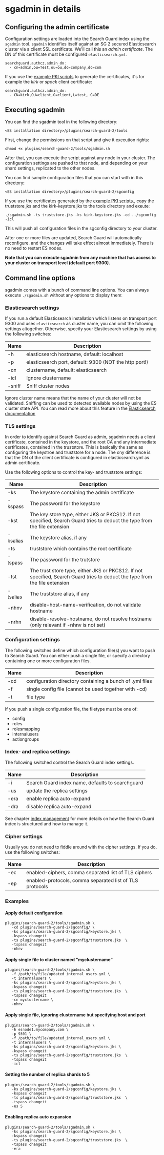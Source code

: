 # sgadmin in details

## Configuring the admin certificate

Configuration settings are loaded into the Search Guard index using the `sgadmin` tool. `sgadmin` identifies itself against an SG 2 secured Elasticsearch cluster via a client SSL certificate. We'll call this an *admin certificate*. The DN of this certificate must be configured ``elasticsearch.yml``. 

```
searchguard.authcz.admin_dn:
  - cn=admin,ou=Test,ou=ou,dc=company,dc=com
```

If you use the [example PKI scripts](https://github.com/floragunncom/search-guard-ssl/tree/master/example-pki-scripts) to generate the certificates, it's for example the _kirk_ or _spock_ client certificate:

```
searchguard.authcz.admin_dn:
  - CN=kirk,OU=client,O=client,L=test, C=DE
```

## Executing sgadmin  

You can find the sgadmin tool in the following directory:

```
<ES installation directory>/plugins/search-guard-2/tools
```

First, change the permissions on that script and give it execution rights:

```
chmod +x plugins/search-guard-2/tools/sgadmin.sh
```

After that, you can execute the script against any node in your cluster. The configuration settings are pushed to that node, and depending on your shard settings, replicated to the other nodes.

You can find sample configuration files that you can start with in this directory:

```
<ES installation directory>/plugins/search-guard-2/sgconfig
```

If you use the certificates generated by the [example PKI scripts](https://github.com/floragunncom/search-guard-ssl/tree/master/example-pki-scripts)., copy the truststore.jks and the kirk-keystore.jks to the tools directory and exeute:

```
./sgadmin.sh -ts truststore.jks -ks kirk-keystore.jks -cd ../sgconfig -icl
```
This will push all configuration files in the sgconfig directory to your cluster.

After one or more files are updated, Search Guard will automatically reconfigure. and the changes will take effect almost immediately. There is no need to restart ES nodes.

**Note that you can execute sgadmin from any machine that has access to your cluster on transport level (default port 9300).** 

## Command line options

sgadmin comes with a bunch of command line options. You can always execute `./sgadmin.sh` without any options to display them:

### Elasticsearch settings

If you run a default Elasticsearch installation which listens on transport port 9300 and uses `elasticsearch` as cluster name, you can omit the following settings altogether. Otherwise, specify your Elasticsearch settings by using the following switches:

| Name  | Description  |
|---|---|
| -h  |  elasticsearch hostname, default: localhost |
|  -p |  elasticsearch port, default: 9300 (NOT the http port!) |
| -cn  | clustername, default: elasticsearch  |
| -icl  | Ignore clustername  |
| -sniff  | Sniff cluster nodes  |

Ignore cluster name means that the name of your cluster will not be validated. Sniffing can be used to detected available nodes by using the ES cluster state API. You can read more about this feature in the [Elasticsearch documentation](https://www.elastic.co/guide/en/elasticsearch/client/java-api/current/transport-client.html)

### TLS settings

In order to identify against Search Guard as admin, sgadmin needs a client certificate, contained in the keystore, and the root CA and any intermediate certificates, contained in the truststore. This is basically the same as configuring the keystroe and truststore for a node. The ony difference is that the DN of the client certificate is configured in elasticsearch.yml as admin certificate.

Use the following options to control the key- and truststore settings:

| Name  | Description  |
|---|---|
| -ks  |  The keystore containing the admin certificate |
|  -kspass |  The password for the keystore |
| -kst  | The key store type, either JKS or PKCS12. If not specified, Search Guard tries to deduct the type from the file extension |
| -ksalias  |The keystore alias, if any   |
| -ts  |  truststore which contains the root certificate  |
|  -tspass |  The password for the trutstore |
| -tst  | The trust store type, either JKS or PKCS12. If not specified, Search Guard tries to deduct the type from the file extension  |
| -tsalias  | The truststore alias, if any |
| -nhnv  | disable-host-name-verification, do not validate hostname |
| -nrhn  | disable-resolve-hostname, do not resolve hostname (only relevant if -nhnv is not set)|


### Configuration settings

The following switches define which configuration file(s) you want to push to Search Guard. You can either push a single file, or specify a directory containing one or more configuration files.

| Name  | Description  |
|---|---|
| -cd  |  configuration directory containing a bunch of .yml files |
| -f  |  single config file (cannot be used together with -cd)  |
| -t  |  file type |

If you push a single configuration file, the filetype must be one of:

* config
* roles
* rolesmapping
* internalusers
* actiongroups

### Index- and replica settings

The following switched control the Search Guard index settings.

| Name  | Description  |
|---|---|
| -i  |  Search Guard index name, defaults to searchguard |
| -us  | update the replica settings  |
| -era  |  enable replica auto-expand |
| -dra  |  disable replica auto-expand |

See chapter [index management](sgindex.md) for more details on how the Search Guard index is structured and how to manage it.

### Cipher settings

Usually you do not need to fiddle around with the cipher settings. If you do, use the following switches:

| Name  | Description  |
|---|---|
| -ec  |  enabled-ciphers, comma separated list of TLS ciphers |
| -ep  | enabled-protocols, comma separated list of TLS protocols  |

### Examples

#### Apply default configuration
```
plugins/search-guard-2/tools/sgadmin.sh \
   -cd plugins/search-guard-2/sgconfig/ \
   -ks plugins/search-guard-2/sgconfig/keystore.jks \
   -kspass changeit
   -ts plugins/search-guard-2/sgconfig/truststore.jks  \
   -tspass changeit
   -nhnv
```

#### Apply single file to cluster named "myclustername"
```
plugins/search-guard-2/tools/sgadmin.sh \
   -f /path/to/file/updated_internal_users.yml \
   -t internalusers \
   -ks plugins/search-guard-2/sgconfig/keystore.jks \
   -kspass changeit
   -ts plugins/search-guard-2/sgconfig/truststore.jks  \
   -tspass changeit
   -cn myclustername \
   -nhnv
```

#### Apply single file, ignoring clustername but specifying host and port
```
plugins/search-guard-2/tools/sgadmin.sh \
   -h esnode1.mycompany.com \
   -p 9301 \
   -f /path/to/file/updated_internal_users.yml \
   -t internalusers \
   -ks plugins/search-guard-2/sgconfig/keystore.jks \
   -kspass changeit
   -ts plugins/search-guard-2/sgconfig/truststore.jks  \
   -tspass changeit
   -icl
```

#### Setting the number of replica shards to 5
```
plugins/search-guard-2/tools/sgadmin.sh \
   -ks plugins/search-guard-2/sgconfig/keystore.jks \
   -kspass changeit
   -ts plugins/search-guard-2/sgconfig/truststore.jks  \
   -tspass changeit
   -us 5
```

#### Enabling replica auto expansion
```
plugins/search-guard-2/tools/sgadmin.sh \
   -ks plugins/search-guard-2/sgconfig/keystore.jks \
   -kspass changeit
   -ts plugins/search-guard-2/sgconfig/truststore.jks  \
   -tspass changeit
   -era
```